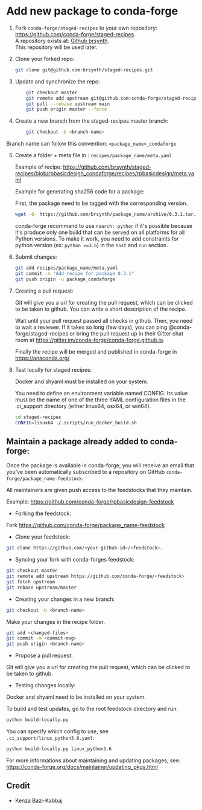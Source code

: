 # Add new package to conda-forge


1. Fork `conda-forge/staged-recipes` to your own repository: https://github.com/conda-forge/staged-recipes.  
A repository exists at: [Github brsynth](https://github.com/brsynth/staged-recipes).  
This repository will be used later.

2. Clone your forked repo:

    ```bash
    git clone git@github.com:brsynth/staged-recipes.git
    ```

3. Update and synchronize the repo:

    ```bash
        git checkout master
        git remote add upstream git@github.com:conda-forge/staged-recipes.git
        git pull --rebase upstream main
        git push origin master --force
    ```

4. Create a new branch from the staged-recipes master branch:

    ```bash
        git checkout -b <branch-name>
    ```
Branch name can follow this convention: `<package_name>_condaforge`

5. Create a folder + meta file in : `recipes/package_name/meta.yaml`

    Example of recipe: https://github.com/brsynth/staged-recipes/blob/rpbasicdesign_condaforge/recipes/rpbasicdesign/meta.yaml

    Example for generating sha256 code for a package:

    First, the package need to be tagged with the corresponding version.

    ```bash
    wget -O- https://github.com/brsynth/package_name/archive/0.3.1.tar.gz | shasum -a 256
    ```

    conda-forge recommand to use `noarch: python` if it's possible because it's produce only one build that can be served on all platforms for all Python versions. To make it work, you need to add constraints for python version (ex: `python >=3.6`) in the `host` and `run` section.

6. Submit changes:

    ```bash
    git add recipes/package_name/meta.yaml
    git commit -m "Add recipe for package 0.3.1"
    git push origin -u package_condaforge
    ```

7. Creating a pull request:

    Git will give you a url for creating the pull request, which can be clicked to be taken to github. You can write a short description of the recipe.

    Wait until your pull request passed all checks in github. Then, you need to wait a reviewer. If it takes so long (few days), you can ping @conda-forge/staged-recipes or bring the pull request up in their Gitter chat room at https://gitter.im/conda-forge/conda-forge.github.io.

    Finally the recipe will be merged and published in conda-forge in https://anaconda.org/

8. Test locally for staged recipes:

    Docker and shyaml must be installed on your system.

    You need to define an environment variable named CONFIG. Its value must be the name of one of the three YAML configuration files in the .ci_support directory (either linux64, osx64, or win64).

    ```bash
    cd staged-recipes
    CONFIG=linux64 ./.scripts/run_docker_build.sh
    ```


## Maintain a package already added to conda-forge:


Once the package is available in conda-forge, you will receive an email that you’ve been automatically subscribed to a repository on GitHub `conda-forge/package_name-feedstock`.

All maintainers are given push access to the feedstocks that they maintain.

Example: https://github.com/conda-forge/rpbasicdesign-feedstock

* Forking the feedstock:

Fork https://github.com/conda-forge/package_name-feedstock

* Clone your feedstock:

```bash
git clone https://github.com/<your-github-id>/<feedstock>.
```

* Syncing your fork with conda-forges feedstock:

```bash
git checkout master
git remote add upstream https://github.com/conda-forge/<feedstock>
git fetch upstream
git rebase upstream/master
```

* Creating your changes in a new branch:

```bash
git checkout -b <branch-name>
```

Make your changes in the recipe folder.

```bash
git add <changed-files>
git commit -m <commit-msg>
git push origin <branch-name>
```

* Propose a pull request:

Git will give you a url for creating the pull request, which can be clicked to be taken to github.

* Testing changes locally:

Docker and shyaml need to be installed on your system.

To build and test updates, go to the root feedstock directory and run:

```bash
python build-locally.py
```

You can specify which config to use, see `.ci_support/linux_python3.6.yaml`:

```bash
python build-locally.py linux_python3.6
```

For more informations about maintaining and updating packages, see: https://conda-forge.org/docs/maintainer/updating_pkgs.html

## Credit

- Kenza Bazi-Kabbaj
